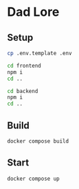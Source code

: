 # Dad Lore

## Setup

```bash
cp .env.template .env

cd frontend
npm i
cd ..

cd backend
npm i
cd ..
```

## Build

```bash
docker compose build
```

## Start

```bash
docker compose up
```
